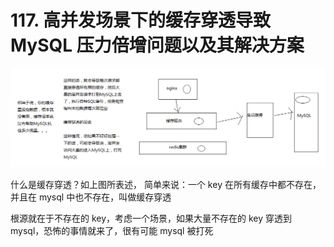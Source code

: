 # 117. 高并发场景下的缓存穿透导致 MySQL 压力倍增问题以及其解决方案
![](./assets/markdown-img-paste-20190630082950698.png)

什么是缓存穿透？如上图所表述，
简单来说：一个 key 在所有缓存中都不存在，并且在 mysql 中也不存在，叫做缓存穿透


根源就在于不存在的 key，考虑一个场景，如果大量不存在的 key 穿透到 mysql，恐怖的事情就来了，很有可能 mysql 被打死 
